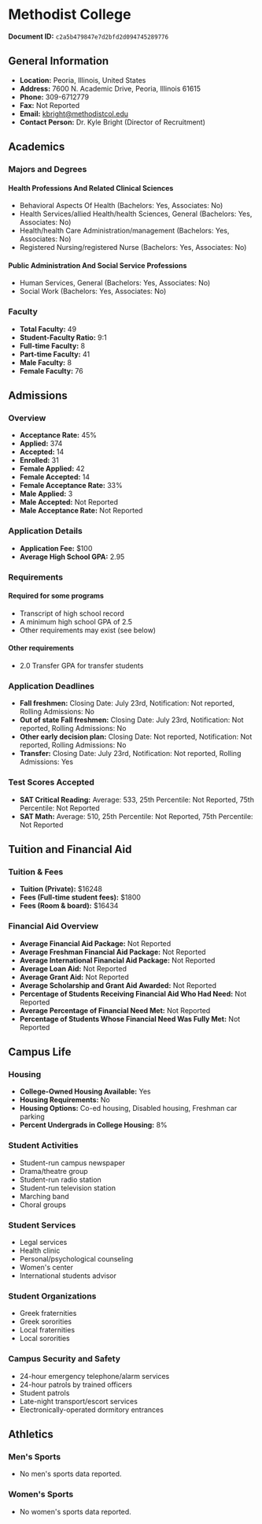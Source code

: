 # Methodist College

**Document ID:** `c2a5b479847e7d2bfd2d094745289776`

## General Information

- **Location:** Peoria, Illinois, United States
- **Address:** 7600 N. Academic Drive, Peoria, Illinois 61615
- **Phone:** 309-6712779
- **Fax:** Not Reported
- **Email:** kbright@methodistcol.edu
- **Contact Person:** Dr. Kyle Bright (Director of Recruitment)

## Academics

### Majors and Degrees

#### Health Professions And Related Clinical Sciences

- Behavioral Aspects Of Health (Bachelors: Yes, Associates: No)
- Health Services/allied Health/health Sciences, General (Bachelors: Yes, Associates: No)
- Health/health Care Administration/management (Bachelors: Yes, Associates: No)
- Registered Nursing/registered Nurse (Bachelors: Yes, Associates: No)

#### Public Administration And Social Service Professions

- Human Services, General (Bachelors: Yes, Associates: No)
- Social Work (Bachelors: Yes, Associates: No)

### Faculty

- **Total Faculty:** 49
- **Student-Faculty Ratio:** 9:1
- **Full-time Faculty:** 8
- **Part-time Faculty:** 41
- **Male Faculty:** 8
- **Female Faculty:** 76

## Admissions

### Overview

- **Acceptance Rate:** 45%
- **Applied:** 374
- **Accepted:** 14
- **Enrolled:** 31
- **Female Applied:** 42
- **Female Accepted:** 14
- **Female Acceptance Rate:** 33%
- **Male Applied:** 3
- **Male Accepted:** Not Reported
- **Male Acceptance Rate:** Not Reported

### Application Details

- **Application Fee:** $100
- **Average High School GPA:** 2.95

### Requirements

#### Required for some programs

- Transcript of high school record
- A minimum high school GPA of 2.5
- Other requirements may exist (see below)

#### Other requirements

- 2.0 Transfer GPA for transfer students

### Application Deadlines

- **Fall freshmen:** Closing Date: July 23rd, Notification: Not reported, Rolling Admissions: No
- **Out of state Fall freshmen:** Closing Date: July 23rd, Notification: Not reported, Rolling Admissions: No
- **Other early decision plan:** Closing Date: Not reported, Notification: Not reported, Rolling Admissions: No
- **Transfer:** Closing Date: July 23rd, Notification: Not reported, Rolling Admissions: Yes

### Test Scores Accepted

- **SAT Critical Reading:** Average: 533, 25th Percentile: Not Reported, 75th Percentile: Not Reported
- **SAT Math:** Average: 510, 25th Percentile: Not Reported, 75th Percentile: Not Reported

## Tuition and Financial Aid

### Tuition & Fees

- **Tuition (Private):** $16248
- **Fees (Full-time student fees):** $1800
- **Fees (Room & board):** $16434

### Financial Aid Overview

- **Average Financial Aid Package:** Not Reported
- **Average Freshman Financial Aid Package:** Not Reported
- **Average International Financial Aid Package:** Not Reported
- **Average Loan Aid:** Not Reported
- **Average Grant Aid:** Not Reported
- **Average Scholarship and Grant Aid Awarded:** Not Reported
- **Percentage of Students Receiving Financial Aid Who Had Need:** Not Reported
- **Average Percentage of Financial Need Met:** Not Reported
- **Percentage of Students Whose Financial Need Was Fully Met:** Not Reported

## Campus Life

### Housing

- **College-Owned Housing Available:** Yes
- **Housing Requirements:** No
- **Housing Options:** Co-ed housing, Disabled housing, Freshman car parking
- **Percent Undergrads in College Housing:** 8%

### Student Activities

- Student-run campus newspaper
- Drama/theatre group
- Student-run radio station
- Student-run television station
- Marching band
- Choral groups

### Student Services

- Legal services
- Health clinic
- Personal/psychological counseling
- Women's center
- International students advisor

### Student Organizations

- Greek fraternities
- Greek sororities
- Local fraternities
- Local sororities

### Campus Security and Safety

- 24-hour emergency telephone/alarm services
- 24-hour patrols by trained officers
- Student patrols
- Late-night transport/escort services
- Electronically-operated dormitory entrances

## Athletics

### Men's Sports

- No men's sports data reported.

### Women's Sports

- No women's sports data reported.
